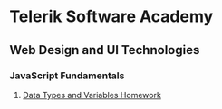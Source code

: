 # Telerik Software Academy

## Web Design and UI Technologies ##

### JavaScript Fundamentals

1. [Data Types and Variables Homework](https://github.com/svetlai/TelerikAcademy/tree/master/Web-Design-and-UI/JavaScript-Fundamentals/01-Data-Types-Variables)